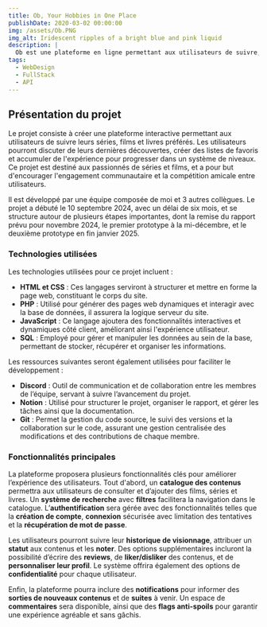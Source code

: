 ```yaml
---
title: Ob, Your Hobbies in One Place
publishDate: 2020-03-02 00:00:00
img: /assets/Ob.PNG
img_alt: Iridescent ripples of a bright blue and pink liquid
description: |
  Ob est une plateforme en ligne permettant aux utilisateurs de suivre, découvrir et partager leurs passions, qu'il s'agisse de séries, films, livres ou autres centres d'intérêt, tout en gagnant de l'expérience et en interagissant avec une communauté.
tags:
  - WebDesign
  - FullStack
  - API
---
```


## Présentation du projet

Le projet consiste à créer une plateforme interactive permettant aux utilisateurs de suivre leurs séries, films et livres préférés. Les utilisateurs pourront discuter de leurs dernières découvertes, créer des listes de favoris et accumuler de l'expérience pour progresser dans un système de niveaux. Ce projet est destiné aux passionnés de séries et films, et a pour but d'encourager l'engagement communautaire et la compétition amicale entre utilisateurs. 

Il est développé par une équipe composée de moi et 3 autres collègues. Le projet a débuté le 10 septembre 2024, avec un délai de six mois, et se structure autour de plusieurs étapes importantes, dont la remise du rapport prévu pour novembre 2024, le premier prototype à la mi-décembre, et le deuxième prototype en fin janvier 2025.

### Technologies utilisées

Les technologies utilisées pour ce projet incluent :

- **HTML et CSS** : Ces langages serviront à structurer et mettre en forme la page web, constituant le corps du site.
- **PHP** : Utilisé pour générer des pages web dynamiques et interagir avec la base de données, il assurera la logique serveur du site.
- **JavaScript** : Ce langage ajoutera des fonctionnalités interactives et dynamiques côté client, améliorant ainsi l'expérience utilisateur.
- **SQL** : Employé pour gérer et manipuler les données au sein de la base, permettant de stocker, récupérer et organiser les informations.

Les ressources suivantes seront également utilisées pour faciliter le développement :

- **Discord** : Outil de communication et de collaboration entre les membres de l’équipe, servant à suivre l’avancement du projet.
- **Notion** : Utilisé pour structurer le projet, organiser le rapport, et gérer les tâches ainsi que la documentation.
- **Git** : Permet la gestion du code source, le suivi des versions et la collaboration sur le code, assurant une gestion centralisée des modifications et des contributions de chaque membre.

### Fonctionnalités principales

La plateforme proposera plusieurs fonctionnalités clés pour améliorer l’expérience des utilisateurs. Tout d'abord, un **catalogue des contenus** permettra aux utilisateurs de consulter et d’ajouter des films, séries et livres. Un **système de recherche** avec **filtres** facilitera la navigation dans le catalogue. L’**authentification** sera gérée avec des fonctionnalités telles que la **création de compte**, **connexion** sécurisée avec limitation des tentatives et la **récupération de mot de passe**.

Les utilisateurs pourront suivre leur **historique de visionnage**, attribuer un **statut** aux contenus et les **noter**. Des options supplémentaires incluront la possibilité d’écrire des **reviews**, de **liker/disliker** des contenus, et de **personnaliser leur profil**. Le système offrira également des options de **confidentialité** pour chaque utilisateur.

Enfin, la plateforme pourra inclure des **notifications** pour informer des **sorties de nouveaux contenus** et de **suites** à venir. Un espace de **commentaires** sera disponible, ainsi que des **flags anti-spoils** pour garantir une expérience agréable et sans gâchis.

